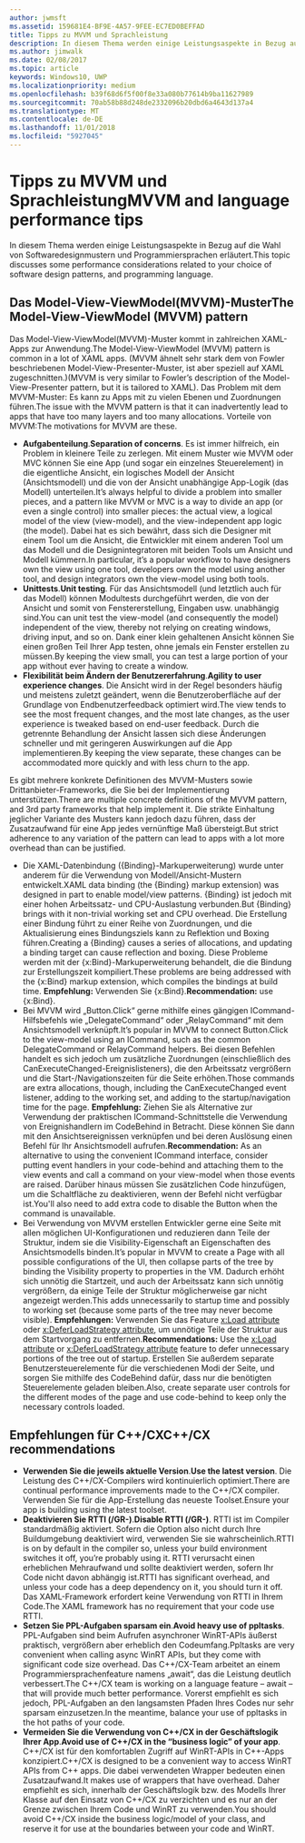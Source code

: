 ```yaml
---
author: jwmsft
ms.assetid: 159681E4-BF9E-4A57-9FEE-EC7ED0BEFFAD
title: Tipps zu MVVM und Sprachleistung
description: In diesem Thema werden einige Leistungsaspekte in Bezug auf die Wahl von Softwaredesignmustern und Programmiersprachen erläutert.
ms.author: jimwalk
ms.date: 02/08/2017
ms.topic: article
keywords: Windows10, UWP
ms.localizationpriority: medium
ms.openlocfilehash: b39f68d6f5f00f8e33a080b77614b9ba11627989
ms.sourcegitcommit: 70ab58b88d248de2332096b20dbd6a4643d137a4
ms.translationtype: MT
ms.contentlocale: de-DE
ms.lasthandoff: 11/01/2018
ms.locfileid: "5927045"
---
```

# <a name="mvvm-and-language-performance-tips"></a><span data-ttu-id="0ab24-104">Tipps zu MVVM und Sprachleistung</span><span class="sxs-lookup"><span data-stu-id="0ab24-104">MVVM and language performance tips</span></span>


<span data-ttu-id="0ab24-105">In diesem Thema werden einige Leistungsaspekte in Bezug auf die Wahl von Softwaredesignmustern und Programmiersprachen erläutert.</span><span class="sxs-lookup"><span data-stu-id="0ab24-105">This topic discusses some performance considerations related to your choice of software design patterns, and programming language.</span></span>

## <a name="the-model-view-viewmodel-mvvm-pattern"></a><span data-ttu-id="0ab24-106">Das Model-View-ViewModel(MVVM)-Muster</span><span class="sxs-lookup"><span data-stu-id="0ab24-106">The Model-View-ViewModel (MVVM) pattern</span></span>

<span data-ttu-id="0ab24-107">Das Model-View-ViewModel(MVVM)-Muster kommt in zahlreichen XAML-Apps zur Anwendung.</span><span class="sxs-lookup"><span data-stu-id="0ab24-107">The Model-View-ViewModel (MVVM) pattern is common in a lot of XAML apps.</span></span> <span data-ttu-id="0ab24-108">(MVVM ähnelt sehr stark dem von Fowler beschriebenen Model-View-Presenter-Muster, ist aber speziell auf XAML zugeschnitten.)</span><span class="sxs-lookup"><span data-stu-id="0ab24-108">(MVVM is very similar to Fowler’s description of the Model-View-Presenter pattern, but it is tailored to XAML).</span></span> <span data-ttu-id="0ab24-109">Das Problem mit dem MVVM-Muster: Es kann zu Apps mit zu vielen Ebenen und Zuordnungen führen.</span><span class="sxs-lookup"><span data-stu-id="0ab24-109">The issue with the MVVM pattern is that it can inadvertently lead to apps that have too many layers and too many allocations.</span></span> <span data-ttu-id="0ab24-110">Vorteile von MVVM:</span><span class="sxs-lookup"><span data-stu-id="0ab24-110">The motivations for MVVM are these.</span></span>

-   <span data-ttu-id="0ab24-111">**Aufgabenteilung**.</span><span class="sxs-lookup"><span data-stu-id="0ab24-111">**Separation of concerns**.</span></span> <span data-ttu-id="0ab24-112">Es ist immer hilfreich, ein Problem in kleinere Teile zu zerlegen. Mit einem Muster wie MVVM oder MVC können Sie eine App (und sogar ein einzelnes Steuerelement) in die eigentliche Ansicht, ein logisches Modell der Ansicht (Ansichtsmodell) und die von der Ansicht unabhängige App-Logik (das Modell) unterteilen.</span><span class="sxs-lookup"><span data-stu-id="0ab24-112">It’s always helpful to divide a problem into smaller pieces, and a pattern like MVVM or MVC is a way to divide an app (or even a single control) into smaller pieces: the actual view, a logical model of the view (view-model), and the view-independent app logic (the model).</span></span> <span data-ttu-id="0ab24-113">Dabei hat es sich bewährt, dass sich die Designer mit einem Tool um die Ansicht, die Entwickler mit einem anderen Tool um das Modell und die Designintegratoren mit beiden Tools um Ansicht und Modell kümmern.</span><span class="sxs-lookup"><span data-stu-id="0ab24-113">In particular, it’s a popular workflow to have designers own the view using one tool, developers own the model using another tool, and design integrators own the view-model using both tools.</span></span>
-   <span data-ttu-id="0ab24-114">**Unittests**.</span><span class="sxs-lookup"><span data-stu-id="0ab24-114">**Unit testing**.</span></span> <span data-ttu-id="0ab24-115">Für das Ansichtsmodell (und letztlich auch für das Modell) können Modultests durchgeführt werden, die von der Ansicht und somit von Fenstererstellung, Eingaben usw. unabhängig sind.</span><span class="sxs-lookup"><span data-stu-id="0ab24-115">You can unit test the view-model (and consequently the model) independent of the view, thereby not relying on creating windows, driving input, and so on.</span></span> <span data-ttu-id="0ab24-116">Dank einer klein gehaltenen Ansicht können Sie einen großen Teil Ihrer App testen, ohne jemals ein Fenster erstellen zu müssen.</span><span class="sxs-lookup"><span data-stu-id="0ab24-116">By keeping the view small, you can test a large portion of your app without ever having to create a window.</span></span>
-   <span data-ttu-id="0ab24-117">**Flexibilität beim Ändern der Benutzererfahrung**.</span><span class="sxs-lookup"><span data-stu-id="0ab24-117">**Agility to user experience changes**.</span></span> <span data-ttu-id="0ab24-118">Die Ansicht wird in der Regel besonders häufig und meistens zuletzt geändert, wenn die Benutzeroberfläche auf der Grundlage von Endbenutzerfeedback optimiert wird.</span><span class="sxs-lookup"><span data-stu-id="0ab24-118">The view tends to see the most frequent changes, and the most late changes, as the user experience is tweaked based on end-user feedback.</span></span> <span data-ttu-id="0ab24-119">Durch die getrennte Behandlung der Ansicht lassen sich diese Änderungen schneller und mit geringeren Auswirkungen auf die App implementieren.</span><span class="sxs-lookup"><span data-stu-id="0ab24-119">By keeping the view separate, these changes can be accommodated more quickly and with less churn to the app.</span></span>

<span data-ttu-id="0ab24-120">Es gibt mehrere konkrete Definitionen des MVVM-Musters sowie Drittanbieter-Frameworks, die Sie bei der Implementierung unterstützen.</span><span class="sxs-lookup"><span data-stu-id="0ab24-120">There are multiple concrete definitions of the MVVM pattern, and 3rd party frameworks that help implement it.</span></span> <span data-ttu-id="0ab24-121">Die strikte Einhaltung jeglicher Variante des Musters kann jedoch dazu führen, dass der Zusatzaufwand für eine App jedes vernünftige Maß übersteigt.</span><span class="sxs-lookup"><span data-stu-id="0ab24-121">But strict adherence to any variation of the pattern can lead to apps with a lot more overhead than can be justified.</span></span>

-   <span data-ttu-id="0ab24-122">Die XAML-Datenbindung ({Binding}-Markuperweiterung) wurde unter anderem für die Verwendung von Modell/Ansicht-Mustern entwickelt.</span><span class="sxs-lookup"><span data-stu-id="0ab24-122">XAML data binding (the {Binding} markup extension) was designed in part to enable model/view patterns.</span></span> <span data-ttu-id="0ab24-123">{Binding} ist jedoch mit einer hohen Arbeitssatz- und CPU-Auslastung verbunden.</span><span class="sxs-lookup"><span data-stu-id="0ab24-123">But {Binding} brings with it non-trivial working set and CPU overhead.</span></span> <span data-ttu-id="0ab24-124">Die Erstellung einer Bindung führt zu einer Reihe von Zuordnungen, und die Aktualisierung eines Bindungsziels kann zu Reflektion und Boxing führen.</span><span class="sxs-lookup"><span data-stu-id="0ab24-124">Creating a {Binding} causes a series of allocations, and updating a binding target can cause reflection and boxing.</span></span> <span data-ttu-id="0ab24-125">Diese Probleme werden mit der {x:Bind}-Markuperweiterung behandelt, die die Bindung zur Erstellungszeit kompiliert.</span><span class="sxs-lookup"><span data-stu-id="0ab24-125">These problems are being addressed with the {x:Bind} markup extension, which compiles the bindings at build time.</span></span> <span data-ttu-id="0ab24-126">**Empfehlung:** Verwenden Sie {x:Bind}.</span><span class="sxs-lookup"><span data-stu-id="0ab24-126">**Recommendation:** use {x:Bind}.</span></span>
-   <span data-ttu-id="0ab24-127">Bei MVVM wird „Button.Click“ gerne mithilfe eines gängigen ICommand-Hilfsbefehls wie „DelegateCommand“ oder „RelayCommand“ mit dem Ansichtsmodell verknüpft.</span><span class="sxs-lookup"><span data-stu-id="0ab24-127">It’s popular in MVVM to connect Button.Click to the view-model using an ICommand, such as the common DelegateCommand or RelayCommand helpers.</span></span> <span data-ttu-id="0ab24-128">Bei diesen Befehlen handelt es sich jedoch um zusätzliche Zuordnungen (einschließlich des CanExecuteChanged-Ereignislisteners), die den Arbeitssatz vergrößern und die Start-/Navigationszeiten für die Seite erhöhen.</span><span class="sxs-lookup"><span data-stu-id="0ab24-128">Those commands are extra allocations, though, including the CanExecuteChanged event listener, adding to the working set, and adding to the startup/navigation time for the page.</span></span> <span data-ttu-id="0ab24-129">**Empfehlung:** Ziehen Sie als Alternative zur Verwendung der praktischen ICommand-Schnittstelle die Verwendung von Ereignishandlern im CodeBehind in Betracht. Diese können Sie dann mit den Ansichtsereignissen verknüpfen und bei deren Auslösung einen Befehl für Ihr Ansichtsmodell aufrufen.</span><span class="sxs-lookup"><span data-stu-id="0ab24-129">**Recommendation:** As an alternative to using the convenient ICommand interface, consider putting event handlers in your code-behind and attaching them to the view events and call a command on your view-model when those events are raised.</span></span> <span data-ttu-id="0ab24-130">Darüber hinaus müssen Sie zusätzlichen Code hinzufügen, um die Schaltfläche zu deaktivieren, wenn der Befehl nicht verfügbar ist.</span><span class="sxs-lookup"><span data-stu-id="0ab24-130">You'll also need to add extra code to disable the Button when the command is unavailable.</span></span>
-   <span data-ttu-id="0ab24-131">Bei Verwendung von MVVM erstellen Entwickler gerne eine Seite mit allen möglichen UI-Konfigurationen und reduzieren dann Teile der Struktur, indem sie die Visibility-Eigenschaft an Eigenschaften des Ansichtsmodells binden.</span><span class="sxs-lookup"><span data-stu-id="0ab24-131">It’s popular in MVVM to create a Page with all possible configurations of the UI, then collapse parts of the tree by binding the Visibility property to properties in the VM.</span></span> <span data-ttu-id="0ab24-132">Dadurch erhöht sich unnötig die Startzeit, und auch der Arbeitssatz kann sich unnötig vergrößern, da einige Teile der Struktur möglicherweise gar nicht angezeigt werden.</span><span class="sxs-lookup"><span data-stu-id="0ab24-132">This adds unnecessarily to startup time and possibly to working set (because some parts of the tree may never become visible).</span></span> <span data-ttu-id="0ab24-133">**Empfehlungen:** Verwenden Sie das Feature [x:Load attribute](../xaml-platform/x-load-attribute.md) oder [x:DeferLoadStrategy attribute](../xaml-platform/x-deferloadstrategy-attribute.md), um unnötige Teile der Struktur aus dem Startvorgang zu entfernen.</span><span class="sxs-lookup"><span data-stu-id="0ab24-133">**Recommendations:** Use the [x:Load attribute](../xaml-platform/x-load-attribute.md) or [x:DeferLoadStrategy attribute](../xaml-platform/x-deferloadstrategy-attribute.md) feature to defer unnecessary portions of the tree out of startup.</span></span> <span data-ttu-id="0ab24-134">Erstellen Sie außerdem separate Benutzersteuerelemente für die verschiedenen Modi der Seite, und sorgen Sie mithilfe des CodeBehind dafür, dass nur die benötigten Steuerelemente geladen bleiben.</span><span class="sxs-lookup"><span data-stu-id="0ab24-134">Also, create separate user controls for the different modes of the page and use code-behind to keep only the necessary controls loaded.</span></span>

## <a name="ccx-recommendations"></a><span data-ttu-id="0ab24-135">Empfehlungen für C++/CX</span><span class="sxs-lookup"><span data-stu-id="0ab24-135">C++/CX recommendations</span></span>

-   <span data-ttu-id="0ab24-136">**Verwenden Sie die jeweils aktuelle Version**.</span><span class="sxs-lookup"><span data-stu-id="0ab24-136">**Use the latest version**.</span></span> <span data-ttu-id="0ab24-137">Die Leistung des C++/CX-Compilers wird kontinuierlich optimiert.</span><span class="sxs-lookup"><span data-stu-id="0ab24-137">There are continual performance improvements made to the C++/CX compiler.</span></span> <span data-ttu-id="0ab24-138">Verwenden Sie für die App-Erstellung das neueste Toolset.</span><span class="sxs-lookup"><span data-stu-id="0ab24-138">Ensure your app is building using the latest toolset.</span></span>
-   <span data-ttu-id="0ab24-139">**Deaktivieren Sie RTTI (/GR-)**.</span><span class="sxs-lookup"><span data-stu-id="0ab24-139">**Disable RTTI (/GR-)**.</span></span> <span data-ttu-id="0ab24-140">RTTI ist im Compiler standardmäßig aktiviert. Sofern die Option also nicht durch Ihre Buildumgebung deaktiviert wird, verwenden Sie sie wahrscheinlich.</span><span class="sxs-lookup"><span data-stu-id="0ab24-140">RTTI is on by default in the compiler so, unless your build environment switches it off, you’re probably using it.</span></span> <span data-ttu-id="0ab24-141">RTTI verursacht einen erheblichen Mehraufwand und sollte deaktiviert werden, sofern Ihr Code nicht davon abhängig ist.</span><span class="sxs-lookup"><span data-stu-id="0ab24-141">RTTI has significant overhead, and unless your code has a deep dependency on it, you should turn it off.</span></span> <span data-ttu-id="0ab24-142">Das XAML-Framework erfordert keine Verwendung von RTTI in Ihrem Code.</span><span class="sxs-lookup"><span data-stu-id="0ab24-142">The XAML framework has no requirement that your code use RTTI.</span></span>
-   <span data-ttu-id="0ab24-143">**Setzen Sie PPL-Aufgaben sparsam ein**.</span><span class="sxs-lookup"><span data-stu-id="0ab24-143">**Avoid heavy use of ppltasks**.</span></span> <span data-ttu-id="0ab24-144">PPL-Aufgaben sind beim Aufrufen asynchroner WinRT-APIs äußerst praktisch, vergrößern aber erheblich den Codeumfang.</span><span class="sxs-lookup"><span data-stu-id="0ab24-144">Ppltasks are very convenient when calling async WinRT APIs, but they come with significant code size overhead.</span></span> <span data-ttu-id="0ab24-145">Das C++/CX-Team arbeitet an einem Programmiersprachenfeature namens „await“, das die Leistung deutlich verbessert.</span><span class="sxs-lookup"><span data-stu-id="0ab24-145">The C++/CX team is working on a language feature – await – that will provide much better performance.</span></span> <span data-ttu-id="0ab24-146">Vorerst empfiehlt es sich jedoch, PPL-Aufgaben an den langsamsten Pfaden Ihres Codes nur sehr sparsam einzusetzen.</span><span class="sxs-lookup"><span data-stu-id="0ab24-146">In the meantime, balance your use of ppltasks in the hot paths of your code.</span></span>
-   <span data-ttu-id="0ab24-147">**Vermeiden Sie die Verwendung von C++/CX in der Geschäftslogik Ihrer App**.</span><span class="sxs-lookup"><span data-stu-id="0ab24-147">**Avoid use of C++/CX in the “business logic” of your app**.</span></span> <span data-ttu-id="0ab24-148">C++/CX ist für den komfortablen Zugriff auf WinRT-APIs in C++-Apps konzipiert.</span><span class="sxs-lookup"><span data-stu-id="0ab24-148">C++/CX is designed to be a convenient way to access WinRT APIs from C++ apps.</span></span> <span data-ttu-id="0ab24-149">Die dabei verwendeten Wrapper bedeuten einen Zusatzaufwand.</span><span class="sxs-lookup"><span data-stu-id="0ab24-149">It makes use of wrappers that have overhead.</span></span> <span data-ttu-id="0ab24-150">Daher empfiehlt es sich, innerhalb der Geschäftslogik bzw. des Modells Ihrer Klasse auf den Einsatz von C++/CX zu verzichten und es nur an der Grenze zwischen Ihrem Code und WinRT zu verwenden.</span><span class="sxs-lookup"><span data-stu-id="0ab24-150">You should avoid C++/CX inside the business logic/model of your class, and reserve it for use at the boundaries between your code and WinRT.</span></span>